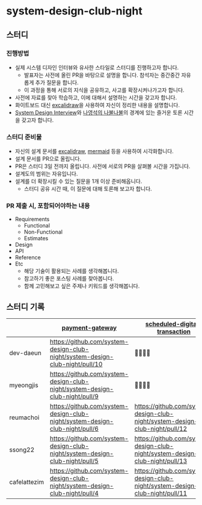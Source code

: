 # system-design-club-night
## 스터디 
### 진행방법
- 실제 시스템 디자인 인터뷰와 유사한 스타일로 스터디를 진행하고자 합니다. 
  - 발표자는 사전에 올린 PR을 바탕으로 설명을 합니다. 참석자는 중간중간 자유롭게 추가 질문을 합니다. 
  - 이 과정을 통해 서로의 지식을 공유하고, 사고를 확장시켜나가고자 합니다. 
- 사전에 자료를 찾아 학습하고, 이에 대해서 설명하는 시간을 갖고자 합니다. 
- 화이트보드 대신 [excalidraw](https://excalidraw.com/)을 사용하여 자신이 정리한 내용을 설명합니다. 
- [System Design Interview](https://www.youtube.com/watch?v=til92X5hYAY)와 [나영석의 나불나불](https://namu.wiki/w/%EB%82%98%EC%98%81%EC%84%9D%EC%9D%98%20%EB%82%98%EB%B6%88%EB%82%98%EB%B6%88)의 경계에 있는 즐거운 토론 시간을 갖고자 합니다. 

### 스터디 준비물
- 자신의 설계 문서를 [excalidraw](https://excalidraw.com/), [mermaid](https://mermaid.js.org/) 등을 사용하여 시각화합니다. 
- 설계 문서를 PR으로 올립니다. 
 - PR은 스터디 3일 전까지 올립니다. 사전에 서로의 PR을 살펴볼 시간을 가집니다. 
 - 설계도의 범위는 자유입니다. 
 - 설계를 더 확장시킬 수 있는 질문을 1개 이상 준비해옵니다. 
   - 스터디 공유 시간 때, 이 질문에 대해 토론해 보고자 합니다. 

### PR 제출 시, 포함되어야하는 내용
* Requirements
  * Functional
  * Non-Functional
  * Estimates
* Design
* API 
* Reference
* Etc
  * 해당 기술이 활용되는 사례를 생각해봅니다. 
  * 참고하기 좋은 포스팅 사례를 찾아봅니다. 
  * 함께 고민해보고 싶은 주제나 키워드를 생각해봅니다. 

## 스터디 기록
| |[payment-gateway](https://github.com/system-design-club-night/system-design-club-night/tree/main/payment-gateway)|[scheduled-digital-transaction](https://github.com/system-design-club-night/system-design-club-night/issues/8)|[tinyurl](https://github.com/system-design-club-night/system-design-club-night/issues/7)|
|------|---|---|---|
|dev-daeun|https://github.com/system-design-club-night/system-design-club-night/pull/10|👩🏻‍💻🏢|https://github.com/system-design-club-night/system-design-club-night/pull/18|
|myeongjis|https://github.com/system-design-club-night/system-design-club-night/pull/9|👩🏻‍💻🏢|https://github.com/system-design-club-night/system-design-club-night/pull/14|
|reumachoi|https://github.com/system-design-club-night/system-design-club-night/pull/6|https://github.com/system-design-club-night/system-design-club-night/pull/12|https://github.com/system-design-club-night/system-design-club-night/pull/19|
|ssong22|https://github.com/system-design-club-night/system-design-club-night/pull/5|https://github.com/system-design-club-night/system-design-club-night/pull/13|https://github.com/system-design-club-night/system-design-club-night/pull/15|
|cafelattezim|https://github.com/system-design-club-night/system-design-club-night/pull/4|https://github.com/system-design-club-night/system-design-club-night/pull/11|https://github.com/system-design-club-night/system-design-club-night/pull/17|
